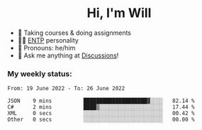 <h1 align="center">Hi, I'm Will</h1>


-   :seedling: Taking courses & doing assignments
-   :man_scientist: [ENTP](https://www.16personalities.com/entp-personality) personality
-   :man: Pronouns: he/him
-   :thought_balloon: Ask me anything at [Discussions](https://github.com/willjoje/willjoje/discussions/new)!

### My weekly status:
<!--START_SECTION:waka-->

```text
From: 19 June 2022 - To: 26 June 2022

JSON    9 mins          ████████████████████▓░░░░   82.14 %
C#      2 mins          ████▒░░░░░░░░░░░░░░░░░░░░   17.44 %
XML     0 secs          ░░░░░░░░░░░░░░░░░░░░░░░░░   00.42 %
Other   0 secs          ░░░░░░░░░░░░░░░░░░░░░░░░░   00.00 %
```

<!--END_SECTION:waka-->
